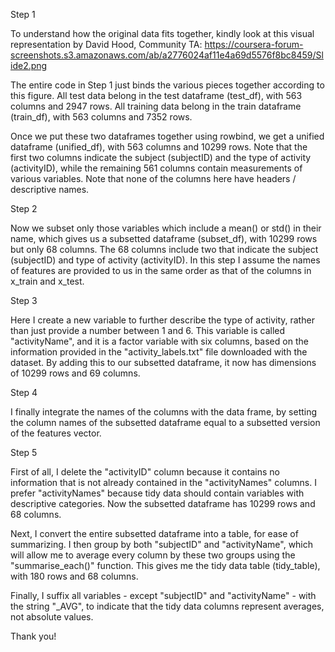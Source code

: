 Step 1

To understand how the original data fits together, kindly look at this visual representation by David Hood, Community TA:
https://coursera-forum-screenshots.s3.amazonaws.com/ab/a2776024af11e4a69d5576f8bc8459/Slide2.png

The entire code in Step 1 just binds the various pieces together according to this figure. All test data belong in the test dataframe (test_df), with 563 columns and 2947 rows. 
All training data belong in the train dataframe (train_df), with 563 columns and 7352 rows.

Once we put these two dataframes together using rowbind, we get a unified dataframe (unified_df), with 563 columns and 10299 rows. 
Note that the first two columns indicate the subject (subjectID) and the type of activity (activityID), while the remaining 561 columns contain measurements of various variables. 
Note that none of the columns here have headers / descriptive names.

Step 2

Now we subset only those variables which include a mean() or std() in their name, which gives us a subsetted dataframe (subset_df), with 10299 rows but only 68 columns. 
The 68 columns include two that indicate the subject (subjectID) and type of activity (activityID).
In this step I assume the names of features are provided to us in the same order as that of the columns in x_train and x_test.

Step 3

Here I create a new variable to further describe the type of activity, rather than just provide a number between 1 and 6. 
This variable is called "activityName", and it is a factor variable with six columns, based on the information provided in the "activity_labels.txt" file downloaded with the dataset. 
By adding this to our subsetted dataframe, it now has dimensions of 10299 rows and 69 columns.

Step 4

I finally integrate the names of the columns with the data frame, by setting the column names of the subsetted dataframe equal to a subsetted version of the features vector. 

Step 5

First of all, I delete the "activityID" column because it contains no information that is not already contained in the "activityNames" columns. I prefer "activityNames" because tidy data should contain variables with descriptive categories. 
Now the subsetted dataframe has 10299 rows and 68 columns.

Next, I convert the entire subsetted dataframe into a table, for ease of summarizing. I then group by both "subjectID" and "activityName", which will allow me to average every column by these two groups using the "summarise_each()" function. 
This gives me the tidy data table (tidy_table), with 180 rows and 68 columns. 

Finally, I suffix all variables - except "subjectID" and "activityName" - with the string "_AVG", to indicate that the tidy data columns represent averages, not absolute values.

Thank you!
